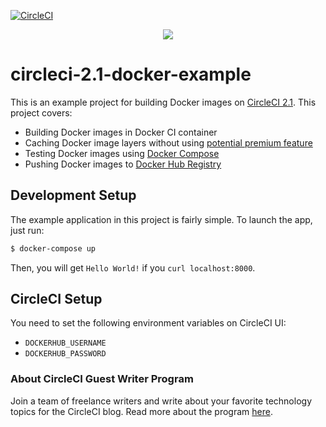 [![CircleCI](https://circleci.com/gh/CIRCLECI-GWP/circleci-building-docker-image.svg?style=svg)](https://circleci.com/gh/CIRCLECI-GWP/circleci-building-docker-image)

<p align="center"><img src="https://avatars3.githubusercontent.com/u/59034516"></p>

# circleci-2.1-docker-example

This is an example project for building Docker images on [CircleCI 2.1](https://circleci.com/docs/building-docker-images/). This project covers:

- Building Docker images in Docker CI container
- Caching Docker image layers without using [potential premium feature](https://circleci.com/docs/docker-layer-caching/)
- Testing Docker images using [Docker Compose](https://docs.docker.com/compose/)
- Pushing Docker images to [Docker Hub Registry](https://docs.docker.com/engine/reference/commandline/push/)

## Development Setup

The example application in this project is fairly simple. To launch the app, just run:

```bash
$ docker-compose up
```

Then, you will get `Hello World!` if you `curl localhost:8000`.

## CircleCI Setup

You need to set the following environment variables on CircleCI UI:

- `DOCKERHUB_USERNAME`
- `DOCKERHUB_PASSWORD`

### About CircleCI Guest Writer Program

Join a team of freelance writers and write about your favorite technology topics for the CircleCI blog. Read more about the program [here](https://circle.ci/3ahQxfu).
